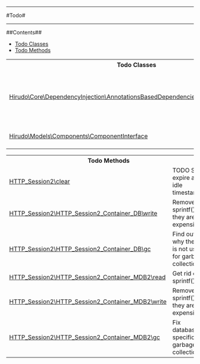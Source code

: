 - - -

#Todo#

- - -

##Contents##

<ul>
<li><a href="#todo_class">Todo Classes</a></li><li><a href="#todo_method">Todo Methods</a></li></ul>
<table id="todo_class" class="detail">
<tr><th colspan="2" class="title">Todo Classes</th></tr>
<tr><td class="name"><a href="https://github.com/JeyDotC/Hirudo-docs/blob/master/Hirudo/Core/DependencyInjection/AnnotationsBasedDependenciesManager.md">Hirudo\Core\DependencyInjection\AnnotationsBasedDependenciesManager</a></td><td class="description">The annotations reader can't autoload annotations for some reason.</td></tr>
<tr><td class="name"><a href="https://github.com/JeyDotC/Hirudo-docs/blob/master/Hirudo/Models/Components/ComponentInterface.md">Hirudo\Models\Components\ComponentInterface</a></td><td class="description">Give functionality to this</td></tr>
</table>

<table id="todo_method" class="detail">
<tr><th colspan="2" class="title">Todo Methods</th></tr>
<tr>
<td class="name"><a href="https://github.com/JeyDotC/Hirudo-docs/blob/master/HTTP_Session2/HTTP_Session2.md#clear">HTTP_Session2\clear</a></td>
<td class="description">TODO Save expire and idle timestamps?</td>
</tr>
<tr>
<td class="name"><a href="https://github.com/JeyDotC/Hirudo-docs/blob/master/HTTP_Session2/HTTP_Session2_Container_DB.md#write">HTTP_Session2\HTTP_Session2_Container_DB\write</a></td>
<td class="description">Remove sprintf(), they are expensive.</td>
</tr>
<tr>
<td class="name"><a href="https://github.com/JeyDotC/Hirudo-docs/blob/master/HTTP_Session2/HTTP_Session2_Container_DB.md#gc">HTTP_Session2\HTTP_Session2_Container_DB\gc</a></td>
<td class="description">Find out why the DB is not used for garbage collection.</td>
</tr>
<tr>
<td class="name"><a href="https://github.com/JeyDotC/Hirudo-docs/blob/master/HTTP_Session2/HTTP_Session2_Container_MDB2.md#read">HTTP_Session2\HTTP_Session2_Container_MDB2\read</a></td>
<td class="description">Get rid off sprintf()</td>
</tr>
<tr>
<td class="name"><a href="https://github.com/JeyDotC/Hirudo-docs/blob/master/HTTP_Session2/HTTP_Session2_Container_MDB2.md#write">HTTP_Session2\HTTP_Session2_Container_MDB2\write</a></td>
<td class="description">Remove sprintf(), they are expensive.</td>
</tr>
<tr>
<td class="name"><a href="https://github.com/JeyDotC/Hirudo-docs/blob/master/HTTP_Session2/HTTP_Session2_Container_MDB2.md#gc">HTTP_Session2\HTTP_Session2_Container_MDB2\gc</a></td>
<td class="description">Fix database-specific garbage collection.</td>
</tr>
</table>

